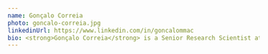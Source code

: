 ```yaml
---
name: Gonçalo Correia
photo: goncalo-correia.jpg
linkedinUrl: https://www.linkedin.com/in/goncalommac
bio: <strong>Gonçalo Correia</strong> is a Senior Research Scientist at Priberam, focused on developing Machine Learning models for NLP. He obtained his PhD at Técnico Lisboa and his MSc at The University of Edinburgh, both focused on Machine Learning. In his free time, he enjoys cooking, reading, and watching mind-bending movies. 
---
```

